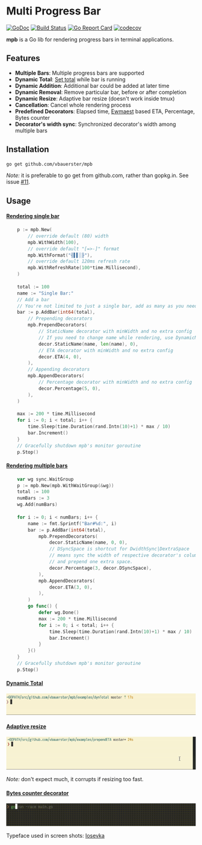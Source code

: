 # Multi Progress Bar

[![GoDoc](https://godoc.org/github.com/vbauerster/mpb?status.svg)](https://godoc.org/github.com/vbauerster/mpb)
[![Build Status](https://travis-ci.org/vbauerster/mpb.svg?branch=master)](https://travis-ci.org/vbauerster/mpb)
[![Go Report Card](https://goreportcard.com/badge/github.com/vbauerster/mpb)](https://goreportcard.com/report/github.com/vbauerster/mpb)
[![codecov](https://codecov.io/gh/vbauerster/mpb/branch/master/graph/badge.svg)](https://codecov.io/gh/vbauerster/mpb)

**mpb** is a Go lib for rendering progress bars in terminal applications.

## Features

* __Multiple Bars__: Multiple progress bars are supported
* __Dynamic Total__: [Set total](https://github.com/vbauerster/mpb/issues/9#issuecomment-344448984) while bar is running
* __Dynamic Addition__: Additional bar could be added at later time
* __Dynamic Removal__: Remove particular bar, before or after completion
* __Dynamic Resize__: Adaptive bar resize (doesn't work inside tmux)
* __Cancellation__: Cancel whole rendering process
* __Predefined Decorators__: Elapsed time, [Ewmaest](https://github.com/dgryski/trifles/tree/master/ewmaest) based ETA, Percentage, Bytes counter
* __Decorator's width sync__:  Synchronized decorator's width among multiple bars

## Installation

```sh
go get github.com/vbauerster/mpb
```

_Note:_ it is preferable to go get from github.com, rather than gopkg.in. See issue [#11](https://github.com/vbauerster/mpb/issues/11).

## Usage

#### [Rendering single bar](examples/singleBar/main.go)
```go
	p := mpb.New(
		// override default (80) width
		mpb.WithWidth(100),
		// override default "[=>-]" format
		mpb.WithFormat("╢▌▌░╟"),
		// override default 120ms refresh rate
		mpb.WithRefreshRate(100*time.Millisecond),
	)

	total := 100
	name := "Single Bar:"
	// Add a bar
	// You're not limited to just a single bar, add as many as you need
	bar := p.AddBar(int64(total),
		// Prepending decorators
		mpb.PrependDecorators(
			// StaticName decorator with minWidth and no extra config
			// If you need to change name while rendering, use DynamicName
			decor.StaticName(name, len(name), 0),
			// ETA decorator with minWidth and no extra config
			decor.ETA(4, 0),
		),
		// Appending decorators
		mpb.AppendDecorators(
			// Percentage decorator with minWidth and no extra config
			decor.Percentage(5, 0),
		),
	)

	max := 200 * time.Millisecond
	for i := 0; i < total; i++ {
		time.Sleep(time.Duration(rand.Intn(10)+1) * max / 10)
		bar.Increment()
	}
	// Gracefully shutdown mpb's monitor goroutine
	p.Stop()
```

#### [Rendering multiple bars](examples/simple/main.go)
```go
	var wg sync.WaitGroup
	p := mpb.New(mpb.WithWaitGroup(&wg))
	total := 100
	numBars := 3
	wg.Add(numBars)

	for i := 0; i < numBars; i++ {
		name := fmt.Sprintf("Bar#%d:", i)
		bar := p.AddBar(int64(total),
			mpb.PrependDecorators(
				decor.StaticName(name, 0, 0),
				// DSyncSpace is shortcut for DwidthSync|DextraSpace
				// means sync the width of respective decorator's column
				// and prepend one extra space.
				decor.Percentage(3, decor.DSyncSpace),
			),
			mpb.AppendDecorators(
				decor.ETA(3, 0),
			),
		)
		go func() {
			defer wg.Done()
			max := 200 * time.Millisecond
			for i := 0; i < total; i++ {
		        time.Sleep(time.Duration(rand.Intn(10)+1) * max / 10)
				bar.Increment()
			}
		}()
	}
	// Gracefully shutdown mpb's monitor goroutine
	p.Stop()
```

#### [Dynamic Total](examples/dynTotal/main.go)

![dynTotal.gif](examples/gifs/dynTotal.gif)

#### [Adaptive resize](examples/prependETA/main.go)

![resize.gif](examples/gifs/resize.gif)

_Note:_ don't expect much, it corrupts if resizing too fast.

#### [Bytes counter decorator](examples/io/multiple/main.go)

![io-multiple.gif](examples/gifs/io-multiple.gif)

Typeface used in screen shots: [Iosevka](https://be5invis.github.io/Iosevka)
